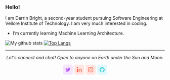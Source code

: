 ### Hello!

I am Darrin Bright, a second-year student pursuing Software Engineering at Vellore Institute of Technology. I am very much interested in coding.
- I’m currently learning Machine Learning Architecture.

![My github stats](https://github-readme-stats.vercel.app/api?username=darrinbright&show_icons=true&theme=tokyonight)
[![Top Langs](https://github-readme-stats.vercel.app/api/top-langs/?username=darrinbright&layout=compact&theme=tokyonight)](https://github.com/darrinbright/github-readme-stats)

<hr>
<p align="center">
  <i>Let's connect and chat! Open to anyone on Earth under the Sun and Moon.</i>
  <p align="center">
      <a href="https://twitter.com/darrin_bright" alt="Twitter"><img src="https://github.com/darrinbright/darrinbright/blob/main/image/twitter.png"></a>
      <a href="https://www.linkedin.com/in/darrinbright/" alt="Linkedin"><img src="https://github.com/darrinbright/darrinbright/blob/main/image/linkedin.png"></a>
      <a href="https://www.instagram.com/darrinbright/" alt="Instagram"><img src="https://github.com/darrinbright/darrinbright/blob/main/image/insta.png"></a>
      <a href="https://github.com/darrinbright" alt="GitHub"><img src="https://github.com/darrinbright/darrinbright/blob/main/image/github.png"></a>
  </p>
</p>

